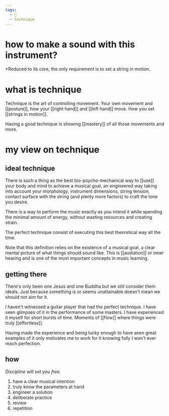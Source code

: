 ```yaml
---
tags:
  - 🌲
  - technique
---
```

# how to make a sound with this instrument?
*Reduced to its core, the only requirement is to set a string in motion. 

# what is technique
Technique is the art of controlling movement. Your own movement and [[posture]], how your [[right hand]] and [[left hand]] move. How you set [[strings in motion]]. 

Having a good technique is showing [[mastery]] of all those movements and more. 

# my view on technique
## ideal technique
There is such a thing as the best bio-psycho-mechanical way to [[use]] your body and mind to achieve a musical goal, an engineered way taking into account your morphology, instrument dimensions, string tension, contact surface with the string (and plenty more factors) to craft the tone you desire.

There is a way to perform the music exactly as you intend it while spending the minimal amount of energy, without wasting resources and creating strain. 

The perfect technique consist of executing this best theoretical way all the time.

Note that this definition relies on the existence of a musical goal, a clear mental picture of what things should sound like. This is [[audiation]] or inner hearing and is one of the most important concepts in music learning. 

## getting there
There's only been one Jesus and one Buddha but we still consider them ideals. Just because something is or seems unattainable doesn't mean we should not aim for it. 

I haven't witnessed a guitar player that had the perfect technique. I have seen glimpses of it in the performance of some masters. I have experienced it myself for short bursts of time. Moments of [[flow]] where things were truly [[effortless]]. 

Having made the experience and being lucky enough to have seen great examples of it only motivates me to work for it knowing fully I won't ever reach perfection. 

## how
*Discipline will set you free.*
1. have a clear musical intention
2. truly know the parameters at hand
3. engineer a solution
4. deliberate practice
5. review
6. repetition
